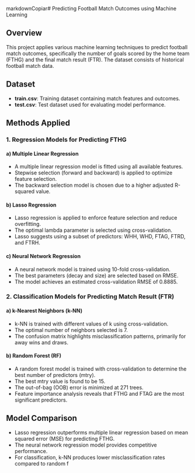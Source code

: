 markdownCopiar# Predicting Football Match Outcomes using Machine Learning

## Overview
This project applies various machine learning techniques to predict football match outcomes, specifically the number of goals scored by the home team (FTHG) and the final match result (FTR). The dataset consists of historical football match data.

## Dataset
* **train.csv**: Training dataset containing match features and outcomes.
* **test.csv**: Test dataset used for evaluating model performance.

## Methods Applied

### 1. Regression Models for Predicting FTHG

#### a) Multiple Linear Regression
* A multiple linear regression model is fitted using all available features.
* Stepwise selection (forward and backward) is applied to optimize feature selection.
* The backward selection model is chosen due to a higher adjusted R-squared value.

#### b) Lasso Regression
* Lasso regression is applied to enforce feature selection and reduce overfitting.
* The optimal lambda parameter is selected using cross-validation.
* Lasso suggests using a subset of predictors: WHH, WHD, FTAG, FTRD, and FTRH.

#### c) Neural Network Regression
* A neural network model is trained using 10-fold cross-validation.
* The best parameters (decay and size) are selected based on RMSE.
* The model achieves an estimated cross-validation RMSE of 0.8885.

### 2. Classification Models for Predicting Match Result (FTR)

#### a) k-Nearest Neighbors (k-NN)
* k-NN is trained with different values of k using cross-validation.
* The optimal number of neighbors selected is 7.
* The confusion matrix highlights misclassification patterns, primarily for away wins and draws.

#### b) Random Forest (RF)
* A random forest model is trained with cross-validation to determine the best number of predictors (mtry).
* The best mtry value is found to be 15.
* The out-of-bag (OOB) error is minimized at 271 trees.
* Feature importance analysis reveals that FTHG and FTAG are the most significant predictors.

## Model Comparison
* Lasso regression outperforms multiple linear regression based on mean squared error (MSE) for predicting FTHG.
* The neural network regression model provides competitive performance.
* For classification, k-NN produces lower misclassification rates compared to random f
